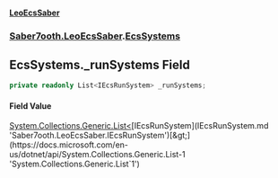 #### [LeoEcsSaber](index.md 'index')
### [Saber7ooth.LeoEcsSaber](Saber7ooth.LeoEcsSaber.md 'Saber7ooth.LeoEcsSaber').[EcsSystems](EcsSystems.md 'Saber7ooth.LeoEcsSaber.EcsSystems')

## EcsSystems._runSystems Field

```csharp
private readonly List<IEcsRunSystem> _runSystems;
```

#### Field Value
[System.Collections.Generic.List&lt;](https://docs.microsoft.com/en-us/dotnet/api/System.Collections.Generic.List-1 'System.Collections.Generic.List`1')[IEcsRunSystem](IEcsRunSystem.md 'Saber7ooth.LeoEcsSaber.IEcsRunSystem')[&gt;](https://docs.microsoft.com/en-us/dotnet/api/System.Collections.Generic.List-1 'System.Collections.Generic.List`1')